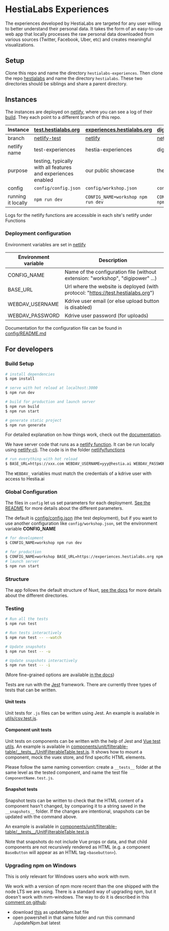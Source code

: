 # HestiaLabs Experiences

The experiences developed by HestiaLabs are targeted for any user willing to better understand their personal data. It takes the form of an easy-to-use web app that locally processes the raw personal data downloaded from various sources (Twitter, Facebook, Uber, etc) and creates meaningful visualizations.

## Setup

Clone this repo and name the directory `hestialabs-experiences`. Then clone the repo [hestialabs](https://github.com/hestiaAI/hestialabs) and name the directory `hestialabs`. These two directories should be siblings and share a parent directory.

## Instances

The instances are deployed on [netlify](https://app.netlify.com/teams/hestia/overview), where you can see a log of their [build](https://app.netlify.com/teams/hestia/builds/). They each point to a different branch of this repo.

| Instance           | [test.hestialabs.org](https://test.hestialabs.org/)                                  | [experiences.hestialabs.org](https://experiences.hestialabs.org/)          | [digipower.hestialabs.org](https://digipower.hestialabs.org/)                                  | [tfac.hestialabs.org](https://tfac.hestialabs.org/)                                  |
| :----------------- | :----------------------------------------------------------------------------------- | :------------------------------------------------------------------------- | :--------------------------------------------------------------------------------------------- | :----------------------------------------------------------------------------------- |
| branch             | [netlify-test](https://github.com/hestiaAI/hestialabs-experiences/tree/netlify-test) | [netlify](https://github.com/hestiaAI/hestialabs-experiences/tree/netlify) | [netlify-digipower](https://github.com/hestiaAI/hestialabs-experiences/tree/netlify-digipower) | [netlify-tfac](https://github.com/hestiaAI/hestialabs-experiences/tree/netlify-tfac) |
| netlify name       | test-experiences                                                                     | hestia-experiences                                                         | digipower                                                                                      | tfac                                                                                 |
| purpose            | testing, typically with all features and experiences enabled                         | our public showcase                                                        | the sitra project                                                                              | a tool for the [Tracking-Free Ads Coalition](https://trackingfreeads.eu/)            |
| config             | `config/config.json`                                                                 | `config/workshop.json`                                                     | `config/digipower.json`                                                                        | `config/tfac.json`                                                                   |
| running it locally | `npm run dev`                                                                        | `CONFIG_NAME=workshop npm run dev`                                         | `CONFIG_NAME=digipower npm run dev`                                                            | `CONFIG_NAME=tfac npm run dev`                                                       |

Logs for the netlify functions are accessible in each site's netlify under Functions

### Deployment configuration

Environment variables are set in [netlify](https://app.netlify.com/sites/hestia-experiences/settings/deploys#environment)

| Environment variable | Description                                                                      |
| -------------------- | -------------------------------------------------------------------------------- |
| CONFIG_NAME          | Name of the configuration file (without extension: "workshop", "digipower" ...)  |
| BASE_URL             | Url where the website is deployed (with protocol: "https://test.hestialabs.org") |
| WEBDAV_USERNAME      | Kdrive user email (or else upload button is disabled)                            |
| WEBDAV_PASSWORD      | Kdrive user password (for uploads)                                               |

Documentation for the configuration file can be found in [config/README.md](config)

## For developers

### Build Setup

```bash
# install dependencies
$ npm install

# serve with hot reload at localhost:3000
$ npm run dev

# build for production and launch server
$ npm run build
$ npm run start

# generate static project
$ npm run generate
```

For detailed explanation on how things work, check out the [documentation](https://nuxtjs.org).

We have server code that runs as a [netlify function](https://docs.netlify.com/functions/build-with-javascript/). It can be run locally using [netlify-cli](https://docs.netlify.com/cli/get-started/). The code is in the folder [netlify/functions](netlify/functions)

```bash
# run everything with hot reload
$ BASE_URL=https://xxx.com WEBDAV_USERNAME=yyy@hestia.ai WEBDAV_PASSWORD=zzz npx netlify dev
```

The `WEBDAV_` variables must match the credentials of a kdrive user with access to Hestia.ai

### Global Configuration

The files in `config` let us set parameters for each deployment. [See the README](config) for more details about the different parameters.

The default is [config/config.json](config/config.json) (the test deployment), but if you want to use another configuration like `config/workshop.json`, set the environment variable **CONFIG_NAME**

```bash
# for development
$ CONFIG_NAME=workshop npm run dev
```

```bash
# for production
$ CONFIG_NAME=workshop BASE_URL=https://experiences.hestialabs.org npm run build
# launch server
$ npm run start
```

### Structure

The app follows the default structure of Nuxt, [see the docs](https://nuxtjs.org/docs/get-started/directory-structure) for more details about the different directories.

### Testing

```bash
# Run all the tests
$ npm run test

# Run tests interactively
$ npm run test -- --watch

# Update snapshots
$ npm run test -- -u

# Update snapshots interactively
$ npm run test -- -i
```

(More fine-grained options are available [in the docs](https://jestjs.io/docs/cli))

Tests are run with the [Jest](https://jestjs.io/) framework. There are currently three types of tests that can be written.

#### Unit tests

Unit tests for `.js` files can be written using Jest. An example is available in [utils/csv.test.js](utils/csv.test.js).

#### Component unit tests

Unit tests on components can be written with the help of Jest and [Vue test utils](https://vue-test-utils.vuejs.org/). An example is available in [components/unit/filterable-table/\_\_tests\_\_/UnitFilterableTable.test.js](components/unit/filterable-table/__tests__/UnitFilterableTable.test.js). It shows how to mount a component, mock the vuex store, and find specific HTML elements.

Please follow the same naming convention: create a `__tests__` folder at the same level as the tested component, and name the test file `ComponentName.test.js`.

#### Snapshot tests

Snapshot tests can be written to check that the HTML content of a component hasn't changed, by comparing it to a string saved in the `__snapshots__` folder. If the changes are intentional, snapshots can be updated with the command above.

An example is available in [components/unit/filterable-table/\_\_tests\_\_/UnitFilterableTable.test.js](components/unit/filterable-table/__tests__/UnitFilterableTable.test.js)

Note that snapshots do not include Vue props or data, and that child components are not recursively rendered as HTML (e.g. a component `BaseButton` will appear as an HTML tag `<basebutton>`).

### Upgrading npm on Windows

This is only relevant for Windows users who work with nvm.

We work with a version of npm more recent than the one shipped with the node LTS we are using. There is a standard way of upgrading npm, but it doesn't work with nvm-windows. The way to do it is described in this [comment on github](https://github.com/coreybutler/nvm-windows/issues/300#issuecomment-798776683):

- download [this](https://gist.github.com/nokidding/aafaf90adc80cbce54b676340817bb13) as updateNpm.bat file
- open powershell in that same folder and run this command ./updateNpm.bat latest

